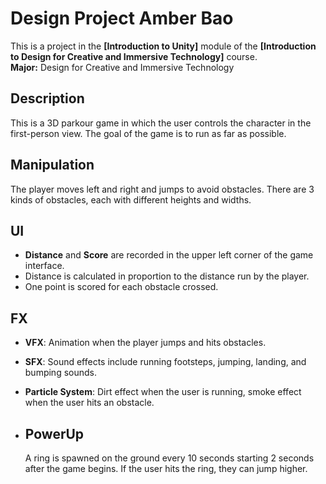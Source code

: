 # Design Project Amber Bao

This is a project in the **[Introduction to Unity]** module of the **[Introduction to Design for Creative and Immersive Technology]** course.  
**Major:** Design for Creative and Immersive Technology

## Description
This is a 3D parkour game in which the user controls the character in the first-person view. The goal of the game is to run as far as possible.

## Manipulation
The player moves left and right and jumps to avoid obstacles. There are 3 kinds of obstacles, each with different heights and widths.

## UI
- **Distance** and **Score** are recorded in the upper left corner of the game interface.
- Distance is calculated in proportion to the distance run by the player.
- One point is scored for each obstacle crossed.

## FX
- **VFX**: Animation when the player jumps and hits obstacles.
- **SFX**: Sound effects include running footsteps, jumping, landing, and bumping sounds.
- **Particle System**: Dirt effect when the user is running, smoke effect when the user hits an obstacle.

- ## PowerUp
  A ring is spawned on the ground every 10 seconds starting 2 seconds after the game begins. If the user hits the ring, they can jump higher.
